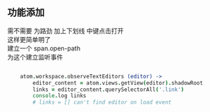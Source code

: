 ## 功能添加  
需不需要 为路劲 加上下划线 中键点击打开  
这样更简单明了  
建立一个 span.open-path  
为这个建立监听事件  

```coffeescript  

	atom.workspace.observeTextEditors (editor) ->  
		editor_content = atom.views.getView(editor).shadowRoot  
		links = editor_content.querySelectorAll('.link')  
		console.log links  
		# links = [] can't find editor on load event  

```  

